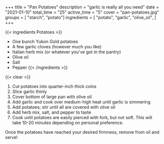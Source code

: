 +++
title = "Pan Potatoes"
description = "garlic is really all you need"
date = "2021-01-10"
total_time = "25"
active_time = "5"
cover = "pan-potatoes.jpg"
groups = [ "starch", "potato"]
ingredients = [
  "potato",
  "garlic",
  "olive_oil",
]
+++

{{< ingredients Potatoes >}}
- One bunch Yukon Gold potatoes
- A few garlic cloves (however much you like)
- Italian herb mix (or whatever you've got in the pantry)
- Olive oil
- Salt
- Pepper
{{< /ingredients >}}

{{< clear >}}

1. Cut potatoes into quarter-inch thick coins
2. Slice garlic thinly
3. Cover bottom of large pan with olive oil
4. Add garlic and cook over medium-high heat until garlic is simmering
5. Add potatoes; stir until all are covered with olive oil
6. Add herb mix, salt, and pepper to taste
7. Cook until potatoes are easily pierced with fork, but not soft. This will take 10-20 minutes depending on personal preference.

Once the potatoes have reached your desired firmness, remove from oil and serve!
